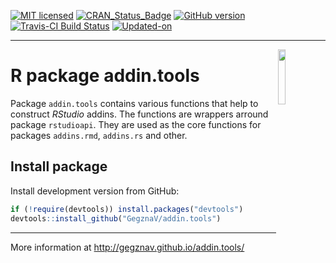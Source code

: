 
<!-- 

TO DO: 

1. Write function to check if there is a space before and after the selection
(for %>% and similar operators

-->

<!-- README.md is generated from README.Rmd. Please edit that file -->

[![MIT
licensed](https://img.shields.io/badge/license-MIT-blue.svg)](https://opensource.org/licenses/MIT)
[![CRAN\_Status\_Badge](http://www.r-pkg.org/badges/version/addin.tools)](https://cran.r-project.org/package=addin.tools)
[![GitHub
version](https://img.shields.io/badge/GitHub-0.0.5-brightgreen.svg)](https://github.com/GegznaV/addin.tools)
[![Travis-CI Build
Status](https://travis-ci.org/GegznaV/addin.tools.png?branch=master)](https://travis-ci.org/GegznaV/addin.tools)
[![Updated-on](https://img.shields.io/badge/Updated%20on-2019--07--26-yellowgreen.svg)](/commits/master)

<!-- [![Rdoc](http://www.rdocumentation.org/badges/version/addin.tools)](http://www.rdocumentation.org/packages/addin.tools) -->

<!--

-->

-----

<img src="http://gegznav.github.io/addin.tools/logo.png" align="right" width="15%" height="15%"/>

# R package **addin.tools**

Package `addin.tools` contains various functions that help to construct
*RStudio* addins. The functions are wrappers arround package
`rstudioapi`. They are used as the core functions for packages
`addins.rmd`, `addins.rs` and other.

## Install package

<!-- Install released version from CRAN: -->

<!-- ```{r Install package from CRAN, eval=FALSE} -->

<!-- install.packages("addin.tools") -->

<!-- ``` -->

Install development version from GitHub:

``` r
if (!require(devtools)) install.packages("devtools")
devtools::install_github("GegznaV/addin.tools")
```

-----

More information at <http://gegznav.github.io/addin.tools/>
